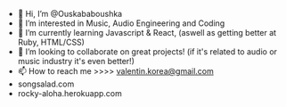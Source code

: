 - 👋 Hi, I’m @Ouskababoushka
- 👀 I’m interested in Music, Audio Engineering and Coding
- 🌱 I’m currently learning Javascript & React, (aswell as getting better at Ruby, HTML/CSS)
- 💞️ I’m looking to collaborate on great projects! (if it's related to audio or music industry it's even better!)
- 📫 How to reach me >>>> valentin.korea@gmail.com
- songsalad.com
- rocky-aloha.herokuapp.com

<!---
Ouskababoushka/Ouskababoushka is a ✨ special ✨ repository because its `README.md` (this file) appears on your GitHub profile.
You can click the Preview link to take a look at your changes.
--->
